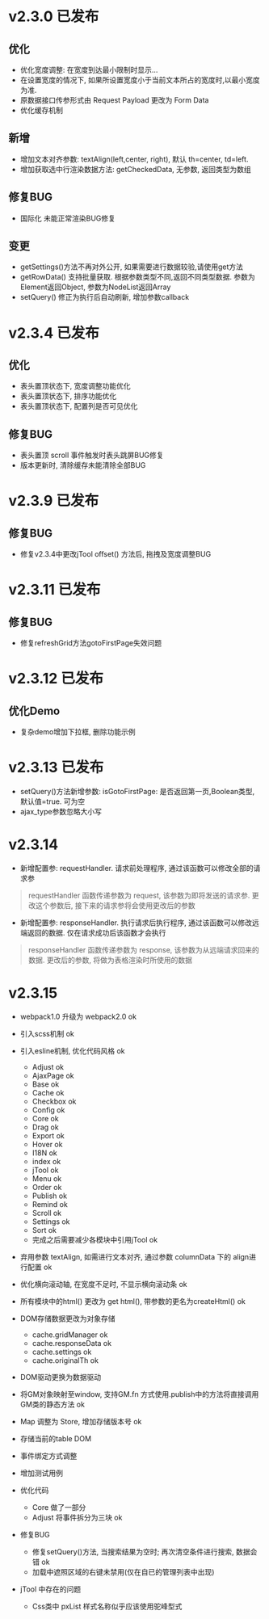 # v2.3.0 已发布
## 优化
- 优化宽度调整: 在宽度到达最小限制时显示...
- 在设置宽度的情况下, 如果所设置宽度小于当前文本所占的宽度时,以最小宽度为准.
- 原数据接口传参形式由 Request Payload 更改为 Form Data
- 优化缓存机制

## 新增
- 增加文本对齐参数: textAlign(left,center, right), 默认 th=center, td=left.
- 增加获取选中行渲染数据方法: getCheckedData, 无参数, 返回类型为数组

## 修复BUG
- 国际化 未能正常渲染BUG修复

## 变更
- getSettings()方法不再对外公开, 如果需要进行数据较验,请使用get方法
- getRowData() 支持批量获取. 根据参数类型不同,返回不同类型数据. 参数为Element返回Object, 参数为NodeList返回Array
- setQuery() 修正为执行后自动刷新, 增加参数callback

# v2.3.4 已发布
## 优化
- 表头置顶状态下, 宽度调整功能优化
- 表头置顶状态下, 排序功能优化
- 表头置顶状态下, 配置列是否可见优化

## 修复BUG
- 表头置顶 scroll 事件触发时表头跳屏BUG修复
- 版本更新时, 清除缓存未能清除全部BUG

# v2.3.9 已发布
## 修复BUG
- 修复v2.3.4中更改jTool offset() 方法后, 拖拽及宽度调整BUG

# v2.3.11 已发布
## 修复BUG
- 修复refreshGrid方法gotoFirstPage失效问题

# v2.3.12 已发布
## 优化Demo
- 复杂demo增加下拉框, 删除功能示例

# v2.3.13 已发布
- setQuery()方法新增参数: isGotoFirstPage: 是否返回第一页,Boolean类型, 默认值=true. 可为空
- ajax_type参数忽略大小写

# v2.3.14
- 新增配置参: requestHandler. 请求前处理程序, 通过该函数可以修改全部的请求参
> requestHandler 函数传递参数为 request, 该参数为即将发送的请求参. 更改这个参数后, 接下来的请求参将会使用更改后的参数

- 新增配置参: responseHandler. 执行请求后执行程序, 通过该函数可以修改远端返回的数据. 仅在请求成功后该函数才会执行
> responseHandler 函数传递参数为 response, 该参数为从远端请求回来的数据. 更改后的参数, 将做为表格渲染时所使用的数据

# v2.3.15
- webpack1.0 升级为 webpack2.0 ok
- 引入scss机制 ok
- 引入esline机制, 优化代码风格 ok
	- Adjust ok
	- AjaxPage ok
	- Base ok
	- Cache ok
	- Checkbox ok
	- Config ok
	- Core ok
	- Drag ok
	- Export ok
	- Hover ok
	- I18N ok
	- index ok 
	- jTool ok
	- Menu ok
	- Order ok
	- Publish ok 
	- Remind ok
	- Scroll ok
	- Settings ok
	- Sort ok
	- 完成之后需要减少各模块中引用jTool ok
- 弃用参数 textAlign, 如需进行文本对齐, 通过参数 columnData 下的 align进行配置 ok
- 优化横向滚动轴, 在宽度不足时, 不显示横向滚动条 ok
- 所有模块中的html() 更改为 get html(), 带参数的更名为createHtml() ok
- DOM存储数据更改为对象存储
	- cache.gridManager ok
	- cache.responseData ok
	- cache.settings ok
	- cache.originalTh ok
- DOM驱动更换为数据驱动	
- 将GM对象映射至window, 支持GM.fn 方式使用.publish中的方法将直接调用GM类的静态方法 ok
- Map 调整为 Store, 增加存储版本号 ok
- 存储当前的table DOM 
- 事件绑定方式调整
- 增加测试用例
- 优化代码
	- Core 做了一部分
	- Adjust 将事件拆分为三块 ok


- 修复BUG
    - 修复setQuery()方法, 当搜索结果为空时; 再次清空条件进行搜索, 数据会错 ok
    - 加载中遮照区域的右键未禁用(仅在自已的管理列表中出现)
    
- jTool 中存在的问题
    - Css类中 pxList 样式名称似乎应该使用驼峰型式

